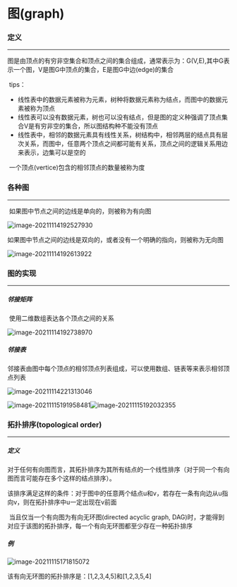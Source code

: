 # 图(graph)

### 定义

---

​	图是由顶点的有穷非空集合和顶点之间的集合组成，通常表示为：G(V,E),其中G表示一个图，V是图G中顶点的集合，E是图G中边(edge)的集合

​	tips：

- 线性表中的数据元素被称为元素，树种将数据元素称为结点，而图中的数据元素被称为顶点
- 线性表可以没有数据元素，树也可以没有结点，但是图的定义种强调了顶点集合V是有穷非空的集合，所以图结构种不能没有顶点
- 线性表中，相邻的数据元素具有线性关系，树结构中，相邻两层的结点具有层次关系，而图中，任意两个顶点之间都可能有关系，顶点之间的逻辑关系用边来表示，边集可以是空的

​	一个顶点(vertice)包含的相邻顶点的数量被称为度

### 各种图

---

​	如果图中节点之间的边线是单向的，则被称为有向图

![image-20211114192527930](C:\Users\dell\AppData\Roaming\Typora\typora-user-images\image-20211114192527930.png)

如果图中节点之间的边线是双向的，或者没有一个明确的指向，则被称为无向图

![image-20211114192613922](C:\Users\dell\AppData\Roaming\Typora\typora-user-images\image-20211114192613922.png)

### 图的实现

---

##### 邻接矩阵

​	使用二维数组表达各个顶点之间的关系

![image-20211114192738970](C:\Users\dell\AppData\Roaming\Typora\typora-user-images\image-20211114192738970.png)

##### 邻接表

​	邻接表由图中每个顶点的相邻顶点列表组成，可以使用数组、链表等来表示相邻顶点列表

![image-20211114221313046](C:\Users\dell\AppData\Roaming\Typora\typora-user-images\image-20211114221313046.png)

​								<img src="C:\Users\dell\AppData\Roaming\Typora\typora-user-images\image-20211115191958481.png" alt="image-20211115191958481"  /><img src="C:\Users\dell\AppData\Roaming\Typora\typora-user-images\image-20211115192032355.png" alt="image-20211115192032355"  />



### 拓扑排序(topological order)

---

##### 定义

​	对于任何有向图而言，其拓扑排序为其所有结点的一个线性排序（对于同一个有向图而言可能存在多个这样的结点排序）。

​	该排序满足这样的条件：对于图中的任意两个结点u和v，若存在一条有向边从u指向v，则在拓扑排序中u一定出现在v前面

​	当且仅当一个有向图为有向无环图(directed acyclic graph, DAG)时，才能得到对应于该图的拓扑排序，每一个有向无环图都至少存在一种拓扑排序

##### 例

![image-20211115171815072](C:\Users\dell\AppData\Roaming\Typora\typora-user-images\image-20211115171815072.png)

该有向无环图的拓扑排序是：[1,2,3,4,5]和[1,2,3,5,4]
